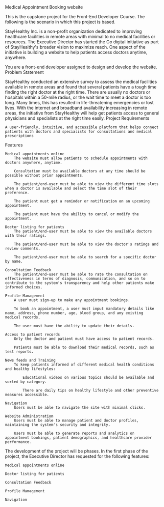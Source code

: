 Medical Appointment Booking website

This is the capstone project for the Front-End Developer Course. The following is the scenario in which this project is based.

StayHealthy Inc. is a non-profit organization dedicated to improving healthcare facilities in remote areas with minimal to no medical facilities or resources. The Executive Director has started the Go digital initiative as part of StayHealthy's broader vision to maximize reach. One aspect of the initiative is building a website to help patients access doctors anytime, anywhere.

You are a front-end developer assigned to design and develop the website.
Problem Statement

StayHealthy conducted an extensive survey to assess the medical facilities available in remote areas and found that several patients have a tough time finding the right doctor at the right time. There are usually no doctors or hospitals within a 50-mile radius, or the wait time to meet a doctor is too long. Many times, this has resulted in life-threatening emergencies or lost lives.
With the internet and broadband availability increasing in remote areas, the initiative from StayHealthy will help get patients access to general physicians and specialists at the right time easily.
Project Requirements

    A user-friendly, intuitive, and accessible platform that helps connect patients with doctors and specialists for consultations and medical prescriptions

Features

    Medical appointments online
        The website must allow patients to schedule appointments with doctors anywhere, anytime.

        Consultation must be available doctors at any time should be possible without prior appointments.

        The patient/end-user must be able to view the different time slots when a doctor is available and select the time slot of their preference.

        The patient must get a reminder or notification on an upcoming appointment.

        The patient must have the ability to cancel or modify the appointment.

    Doctor listing for patients
        The patient/end-user must be able to view the available doctors with their ratings.

        The patient/end-user must be able to view the doctor's ratings and review comments.

        The patient/end-user must be able to search for a specific doctor by name.

    Consultation Feedback
        The patient/end-user must be able to rate the consultation on effectiveness in terms of diagnosis, communication, and so on to contribute to the system's transparency and help other patients make informed choices.

    Profile Management
        A user must sign-up to make any appointment bookings.

        To book an appointment, a user must input mandatory details like name, address, phone number, age, blood group, and any existing medical records.

        The user must have the ability to update their details.

    Access to patient records
        Only the doctor and patient must have access to patient records.

        Patients must be able to download their medical records, such as test reports.

    News feeds and Training
        To keep patients informed of different medical health conditions and healthy lifestyles:

            Educational videos on various topics should be available and sorted by category.

            There are daily tips on healthy lifestyle and other preventive measures accessible.

    Navigation
        Users must be able to navigate the site with minimal clicks.

    Website Administration
        Users must be able to manage patient and doctor profiles, maintaining the system's security and integrity.

        Users must be able to generate reports and analytics on appointment bookings, patient demographics, and healthcare provider performance.

The development of the project will be phases. In the first phase of the project, the Executive Director has requested for the following features:

    Medical appointments online

    Doctor listing for patients

    Consultation Feedback

    Profile Management

    Navigation